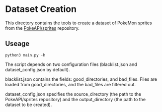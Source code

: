 # Dataset Creation

This directory contains the tools to create a dataset of PokeMon sprites from the [PokeAPI/sprites](https://github.com/PokeAPI/sprites) repository.

## Useage
```python3 main.py -h```

The script depends on two configuration files (blacklist.json and dataset_config.json by default).

blacklist.json contains the fields: good_directories, and bad_files. Files are loaded from good_directories, and the bad_files are filtered out.

dataset_config.json specifies the source_directory (the path to the PokeAPI/sprites repository) and the output_directory (the path to the dataset to be created).
